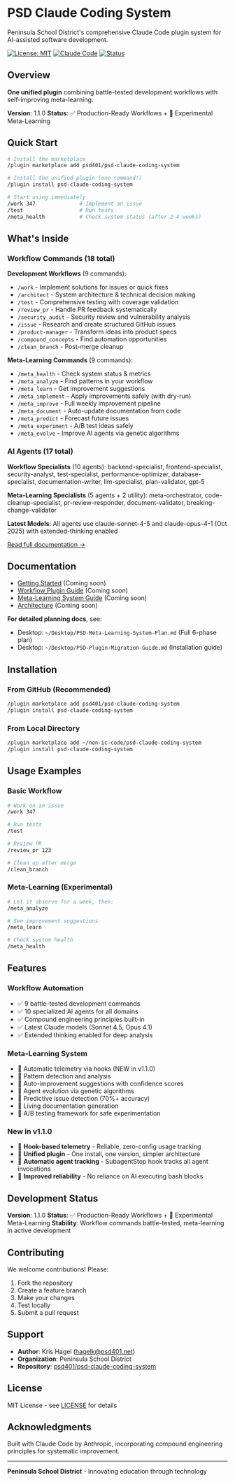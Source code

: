 # PSD Claude Coding System

Peninsula School District's comprehensive Claude Code plugin system for AI-assisted software development.

[![License: MIT](https://img.shields.io/badge/License-MIT-yellow.svg)](https://opensource.org/licenses/MIT)
[![Claude Code](https://img.shields.io/badge/Claude%20Code-Plugin-blue)](https://docs.claude.com/en/docs/claude-code)
[![Status](https://img.shields.io/badge/Status-Active-success)]()

## Overview

**One unified plugin** combining battle-tested development workflows with self-improving meta-learning.

**Version**: 1.1.0
**Status**: ✅ Production-Ready Workflows + 🧪 Experimental Meta-Learning

## Quick Start

```bash
# Install the marketplace
/plugin marketplace add psd401/psd-claude-coding-system

# Install the unified plugin (one command!)
/plugin install psd-claude-coding-system

# Start using immediately
/work 347              # Implement an issue
/test                  # Run tests
/meta_health           # Check system status (after 2-4 weeks)
```

## What's Inside

### Workflow Commands (18 total)

**Development Workflows** (9 commands):
- `/work` - Implement solutions for issues or quick fixes
- `/architect` - System architecture & technical decision making
- `/test` - Comprehensive testing with coverage validation
- `/review_pr` - Handle PR feedback systematically
- `/security_audit` - Security review and vulnerability analysis
- `/issue` - Research and create structured GitHub issues
- `/product-manager` - Transform ideas into product specs
- `/compound_concepts` - Find automation opportunities
- `/clean_branch` - Post-merge cleanup

**Meta-Learning Commands** (9 commands):
- `/meta_health` - Check system status & metrics
- `/meta_analyze` - Find patterns in your workflow
- `/meta_learn` - Get improvement suggestions
- `/meta_implement` - Apply improvements safely (with dry-run)
- `/meta_improve` - Full weekly improvement pipeline
- `/meta_document` - Auto-update documentation from code
- `/meta_predict` - Forecast future issues
- `/meta_experiment` - A/B test ideas safely
- `/meta_evolve` - Improve AI agents via genetic algorithms

### AI Agents (17 total)

**Workflow Specialists** (10 agents):
backend-specialist, frontend-specialist, security-analyst, test-specialist, performance-optimizer, database-specialist, documentation-writer, llm-specialist, plan-validator, gpt-5

**Meta-Learning Specialists** (5 agents + 2 utility):
meta-orchestrator, code-cleanup-specialist, pr-review-responder, document-validator, breaking-change-validator

**Latest Models**: All agents use claude-sonnet-4-5 and claude-opus-4-1 (Oct 2025) with extended-thinking enabled

[Read full documentation →](./plugins/psd-claude-coding-system/README.md)

## Documentation

- [Getting Started](./docs/GETTING_STARTED.md) (Coming soon)
- [Workflow Plugin Guide](./docs/WORKFLOW_PLUGIN.md) (Coming soon)
- [Meta-Learning System Guide](./docs/META_LEARNING_SYSTEM.md) (Coming soon)
- [Architecture](./docs/ARCHITECTURE.md) (Coming soon)

**For detailed planning docs**, see:
- Desktop: `~/Desktop/PSD-Meta-Learning-System-Plan.md` (Full 6-phase plan)
- Desktop: `~/Desktop/PSD-Plugin-Migration-Guide.md` (Installation guide)

## Installation

### From GitHub (Recommended)

```bash
/plugin marketplace add psd401/psd-claude-coding-system
/plugin install psd-claude-coding-system
```

### From Local Directory

```bash
/plugin marketplace add ~/non-ic-code/psd-claude-coding-system
/plugin install psd-claude-coding-system
```

## Usage Examples

### Basic Workflow

```bash
# Work on an issue
/work 347

# Run tests
/test

# Review PR
/review_pr 123

# Clean up after merge
/clean_branch
```

### Meta-Learning (Experimental)

```bash
# Let it observe for a week, then:
/meta_analyze

# See improvement suggestions
/meta_learn

# Check system health
/meta_health
```

## Features

### Workflow Automation
- ✅ 9 battle-tested development commands
- ✅ 10 specialized AI agents for all domains
- ✅ Compound engineering principles built-in
- ✅ Latest Claude models (Sonnet 4.5, Opus 4.1)
- ✅ Extended thinking enabled for deep analysis

### Meta-Learning System
- 🧪 Automatic telemetry via hooks (NEW in v1.1.0)
- 🧪 Pattern detection and analysis
- 🧪 Auto-improvement suggestions with confidence scores
- 🧪 Agent evolution via genetic algorithms
- 🧪 Predictive issue detection (70%+ accuracy)
- 🧪 Living documentation generation
- 🧪 A/B testing framework for safe experimentation

### New in v1.1.0
- 🚀 **Hook-based telemetry** - Reliable, zero-config usage tracking
- 🚀 **Unified plugin** - One install, one version, simpler architecture
- 🚀 **Automatic agent tracking** - SubagentStop hook tracks all agent invocations
- 🚀 **Improved reliability** - No reliance on AI executing bash blocks

## Development Status

**Version**: 1.1.0
**Status**: ✅ Production-Ready Workflows + 🧪 Experimental Meta-Learning
**Stability**: Workflow commands battle-tested, meta-learning in active development

## Contributing

We welcome contributions! Please:
1. Fork the repository
2. Create a feature branch
3. Make your changes
4. Test locally
5. Submit a pull request

## Support

- **Author**: Kris Hagel (hagelk@psd401.net)
- **Organization**: Peninsula School District
- **Repository**: [psd401/psd-claude-coding-system](https://github.com/psd401/psd-claude-coding-system)

## License

MIT License - see [LICENSE](./LICENSE) for details

## Acknowledgments

Built with Claude Code by Anthropic, incorporating compound engineering principles for systematic improvement.

---

**Peninsula School District** - Innovating education through technology
